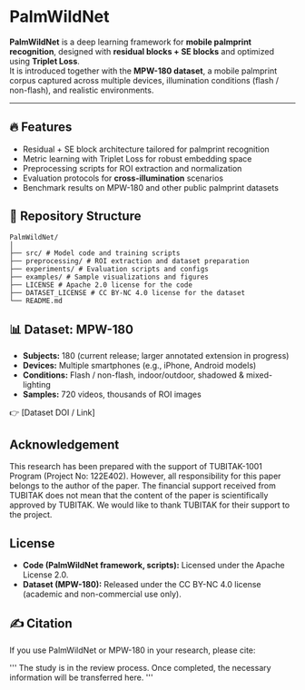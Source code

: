 # PalmWildNet  

**PalmWildNet** is a deep learning framework for **mobile palmprint recognition**, designed with **residual blocks + SE blocks** and optimized using **Triplet Loss**.  
It is introduced together with the **MPW-180 dataset**, a mobile palmprint corpus captured across multiple devices, illumination conditions (flash / non-flash), and realistic environments.  

---

## 🔥 Features  
- Residual + SE block architecture tailored for palmprint recognition  
- Metric learning with Triplet Loss for robust embedding space  
- Preprocessing scripts for ROI extraction and normalization  
- Evaluation protocols for **cross-illumination** scenarios  
- Benchmark results on MPW-180 and other public palmprint datasets  

## 📂 Repository Structure  
```
PalmWildNet/
│
├── src/ # Model code and training scripts
├── preprocessing/ # ROI extraction and dataset preparation
├── experiments/ # Evaluation scripts and configs
├── examples/ # Sample visualizations and figures
├── LICENSE # Apache 2.0 license for the code
├── DATASET_LICENSE # CC BY-NC 4.0 license for the dataset
└── README.md
```

## 📊 Dataset: MPW-180  

- **Subjects:** 180 (current release; larger annotated extension in progress)  
- **Devices:** Multiple smartphones (e.g., iPhone, Android models)  
- **Conditions:** Flash / non-flash, indoor/outdoor, shadowed & mixed-lighting  
- **Samples:** 720 videos, thousands of ROI images  

👉 [Dataset DOI / Link]  

## Acknowledgement

This research has been prepared with the support of TUBITAK-1001 Program (Project No: 122E402). However, all responsibility for this paper belongs to the author of the paper.
The financial support received from TUBITAK does not mean that the content of the paper is scientifically approved by TUBITAK. We would like to thank TUBITAK for their support to the project.

## License

- **Code (PalmWildNet framework, scripts):** Licensed under the Apache License 2.0.  
- **Dataset (MPW-180):** Released under the CC BY-NC 4.0 license (academic and non-commercial use only).  

## ✍️ Citation

If you use PalmWildNet or MPW-180 in your research, please cite:

''' 
The study is in the review process. Once completed, the necessary information will be transferred here.
'''

